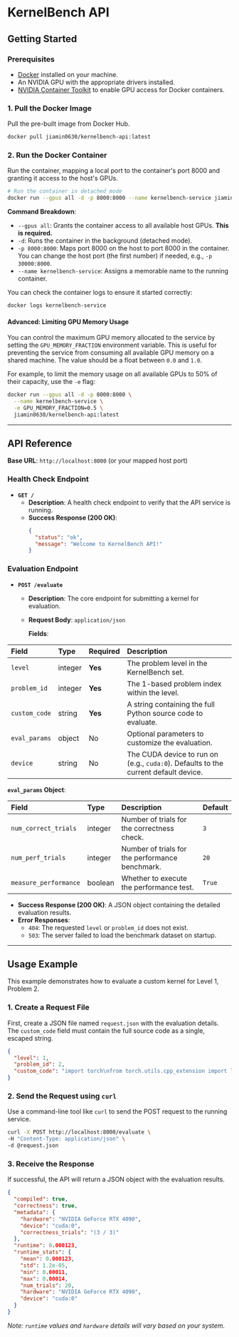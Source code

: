 # KernelBench API

## Getting Started

### Prerequisites

- [Docker](https://www.docker.com/get-started) installed on your machine.
- An NVIDIA GPU with the appropriate drivers installed.
- [NVIDIA Container Toolkit](https://docs.nvidia.com/datacenter/cloud-native/container-toolkit/latest/install-guide.html) to enable GPU access for Docker containers.

### 1. Pull the Docker Image

Pull the pre-built image from Docker Hub.

```bash
docker pull jiamin0630/kernelbench-api:latest
```

### 2. Run the Docker Container

Run the container, mapping a local port to the container's port 8000 and granting it access to the host's GPUs.

```bash
# Run the container in detached mode
docker run --gpus all -d -p 8000:8000 --name kernelbench-service jiamin0630/kernelbench-api:latest
```

**Command Breakdown**:
- `--gpus all`: Grants the container access to all available host GPUs. **This is required.**
- `-d`: Runs the container in the background (detached mode).
- `-p 8000:8000`: Maps port 8000 on the host to port 8000 in the container. You can change the host port (the first number) if needed, e.g., `-p 30000:8000`.
- `--name kernelbench-service`: Assigns a memorable name to the running container.

You can check the container logs to ensure it started correctly:
```bash
docker logs kernelbench-service
```

#### Advanced: Limiting GPU Memory Usage

You can control the maximum GPU memory allocated to the service by setting the `GPU_MEMORY_FRACTION` environment variable. This is useful for preventing the service from consuming all available GPU memory on a shared machine. The value should be a float between `0.0` and `1.0`.

For example, to limit the memory usage on all available GPUs to 50% of their capacity, use the `-e` flag:

```bash
docker run --gpus all -d -p 8000:8000 \
  --name kernelbench-service \
  -e GPU_MEMORY_FRACTION=0.5 \
  jiamin0630/kernelbench-api:latest
```

---

## API Reference

**Base URL**: `http://localhost:8000` (or your mapped host port)

### Health Check Endpoint

- **`GET /`**
  - **Description**: A health check endpoint to verify that the API service is running.
  - **Success Response (200 OK)**:
    ```json
    {
      "status": "ok",
      "message": "Welcome to KernelBench API!"
    }
    ```

### Evaluation Endpoint

- **`POST /evaluate`**
  - **Description**: The core endpoint for submitting a kernel for evaluation.
  - **Request Body**: `application/json`

    **Fields**:

| Field | Type | Required | Description |
| :--- | :--- | :--- | :--- |
| `level` | integer | **Yes** | The problem level in the KernelBench set. |
| `problem_id` | integer | **Yes** | The 1-based problem index within the level. |
| `custom_code` | string | **Yes** | A string containing the full Python source code to evaluate. |
| `eval_params` | object | No | Optional parameters to customize the evaluation. |
| `device` | string | No | The CUDA device to run on (e.g., `cuda:0`). Defaults to the current default device. |

**`eval_params` Object**:

| Field | Type | Description | Default |
| :--- | :--- | :--- | :--- |
| `num_correct_trials` | integer | Number of trials for the correctness check. | `3` |
| `num_perf_trials` | integer | Number of trials for the performance benchmark. | `20` |
| `measure_performance`| boolean | Whether to execute the performance test. | `True` |

  - **Success Response (200 OK)**: A JSON object containing the detailed evaluation results.
  - **Error Responses**:
    - `404`: The requested `level` or `problem_id` does not exist.
    - `503`: The server failed to load the benchmark dataset on startup.

---

## Usage Example

This example demonstrates how to evaluate a custom kernel for Level 1, Problem 2.

### 1. Create a Request File

First, create a JSON file named `request.json` with the evaluation details. The `custom_code` field must contain the full source code as a single, escaped string.

```json
{
  "level": 1,
  "problem_id": 2,
  "custom_code": "import torch\nfrom torch.utils.cpp_extension import load_inline\n\nmatrix_multiplication_source = '''\n#include <torch/extension.h>\n#include <cuda_runtime.h>\n\n__global__ void matrix_multiplication_kernel(const float* A, const float* B, float* C, int M, int K, int N) {\n    int row = blockIdx.y * blockDim.y + threadIdx.y;\n    int col = blockIdx.x * blockDim.x + threadIdx.x;\n\n    if (row < M && col < N) {\n        float sum = 0.0;\n        for (int i = 0; i < K; ++i) {\n            sum += A[row * K + i] * B[i * N + col];\n        }\n        C[row * N + col] = sum;\n    }\n}\n\ntorch::Tensor matrix_multiplication_cuda(torch::Tensor A, torch::Tensor B) {\n    int M = A.size(0);\n    int K = A.size(1);\n    int N = B.size(1);\n\n    auto C = torch::zeros({M, N}, A.options());\n\n    const int block_size = 16;\n    dim3 blocks((N + block_size - 1) / block_size, (M + block_size - 1) / block_size);\n    dim3 threads(block_size, block_size);\n\n    matrix_multiplication_kernel<<<blocks, threads>>>(A.data_ptr<float>(), B.data_ptr<float>(), C.data_ptr<float>(), M, K, N);\n\n    return C;\n}\n'''\n\nmatrix_multiplication_cpp_source = (\n    'torch::Tensor matrix_multiplication_cuda(torch::Tensor A, torch::Tensor B);'\n)\n"
}
```

### 2. Send the Request using `curl`

Use a command-line tool like `curl` to send the POST request to the running service.

```bash
curl -X POST http://localhost:8000/evaluate \
-H "Content-Type: application/json" \
-d @request.json
```

### 3. Receive the Response

If successful, the API will return a JSON object with the evaluation results.

```json
{
  "compiled": true,
  "correctness": true,
  "metadata": {
    "hardware": "NVIDIA GeForce RTX 4090",
    "device": "cuda:0",
    "correctness_trials": "(3 / 3)"
  },
  "runtime": 0.000123,
  "runtime_stats": {
    "mean": 0.000123,
    "std": 1.2e-05,
    "min": 0.00011,
    "max": 0.00014,
    "num_trials": 20,
    "hardware": "NVIDIA GeForce RTX 4090",
    "device": "cuda:0"
  }
}
```
*Note: `runtime` values and `hardware` details will vary based on your system.*
